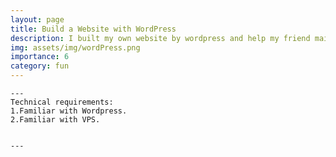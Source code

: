 ```yaml
---
layout: page
title: Build a Website with WordPress
description: I built my own website by wordpress and help my friend maintain his Website.
img: assets/img/wordPress.png
importance: 6
category: fun
---
```

    ---
    Technical requirements:
    1.Familiar with Wordpress.
    2.Familiar with VPS.
    

    ---